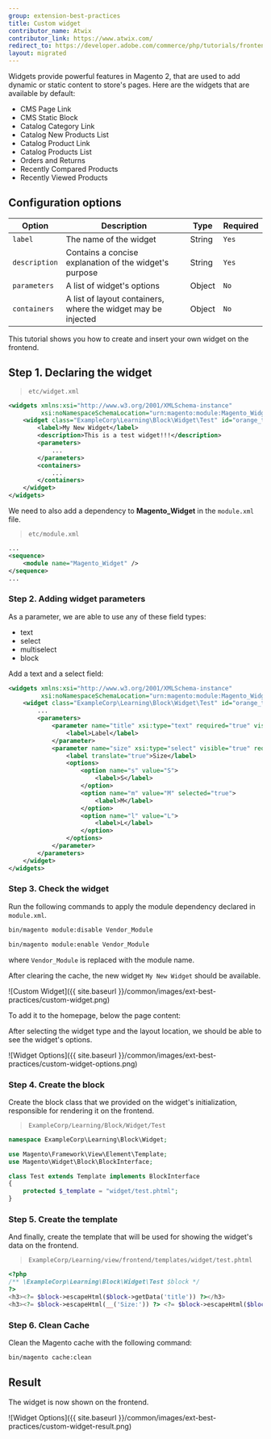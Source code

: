 ```yaml
---
group: extension-best-practices
title: Custom widget
contributor_name: Atwix
contributor_link: https://www.atwix.com/
redirect_to: https://developer.adobe.com/commerce/php/tutorials/frontend/create-custom-widget/
layout: migrated
---
```


Widgets provide powerful features in Magento 2, that are used to add dynamic or static content to store's pages.
Here are the widgets that are available by default:

-  CMS Page Link
-  CMS Static Block
-  Catalog Category Link
-  Catalog New Products List
-  Catalog Product Link
-  Catalog Products List
-  Orders and Returns
-  Recently Compared Products
-  Recently Viewed Products

## Configuration options

| Option | Description | Type | Required |
| -------- | --------------------- | --------------------- | ---- |
| `label` | The name of the widget | String | `Yes` |
| `description` | Contains a concise explanation of the widget's purpose | String | `Yes` |
| `parameters` | A list of widget's options | Object | `No` |
| `containers` | A list of layout containers, where the widget may be injected | Object | `No` |

This tutorial shows you how to create and insert your own widget on the frontend.

## Step 1. Declaring the widget

> `etc/widget.xml`

```xml
<widgets xmlns:xsi="http://www.w3.org/2001/XMLSchema-instance"
         xsi:noNamespaceSchemaLocation="urn:magento:module:Magento_Widget:etc/widget.xsd">
    <widget class="ExampleCorp\Learning\Block\Widget\Test" id="orange_test_widget">
        <label>My New Widget</label>
        <description>This is a test widget!!!</description>
        <parameters>
            ...
        </parameters>
        <containers>
            ...
        </containers>
    </widget>
</widgets>
```

We need to also add a dependency to **Magento_Widget** in the `module.xml` file.

> `etc/module.xml`

```xml
...
<sequence>
    <module name="Magento_Widget" />
</sequence>
...
```

### Step 2. Adding widget parameters

As a parameter, we are able to use any of these field types:

-  text
-  select
-  multiselect
-  block

Add a text and a select field:

```xml
<widgets xmlns:xsi="http://www.w3.org/2001/XMLSchema-instance"
         xsi:noNamespaceSchemaLocation="urn:magento:module:Magento_Widget:etc/widget.xsd">
    <widget class="ExampleCorp\Learning\Block\Widget\Test" id="orange_test_widget">
        ...
        <parameters>
            <parameter name="title" xsi:type="text" required="true" visible="true" sort_order="10">
                <label>Label</label>
            </parameter>
            <parameter name="size" xsi:type="select" visible="true" required="true" sort_order="20">
                <label translate="true">Size</label>
                <options>
                    <option name="s" value="S">
                        <label>S</label>
                    </option>
                    <option name="m" value="M" selected="true">
                        <label>M</label>
                    </option>
                    <option name="l" value="L">
                        <label>L</label>
                    </option>
                </options>
            </parameter>
        </parameters>
    </widget>
</widgets>
```

### Step 3. Check the widget

Run the following commands to apply the module dependency declared in `module.xml`.

```bash
bin/magento module:disable Vendor_Module
```

```bash
bin/magento module:enable Vendor_Module
```

where `Vendor_Module` is replaced with the module name.

After clearing the cache, the new widget `My New Widget` should be available.

![Custom Widget]({{ site.baseurl }}/common/images/ext-best-practices/custom-widget.png)

To add it to the homepage, below the page content:

After selecting the widget type and the layout location, we should be able to see the widget's options.

![Widget Options]({{ site.baseurl }}/common/images/ext-best-practices/custom-widget-options.png)

### Step 4. Create the block

Create the block class that we provided on the widget's initialization, responsible for
rendering it on the frontend.

> `ExampleCorp/Learning/Block/Widget/Test`

```php
namespace ExampleCorp\Learning\Block\Widget;

use Magento\Framework\View\Element\Template;
use Magento\Widget\Block\BlockInterface;

class Test extends Template implements BlockInterface
{
    protected $_template = "widget/test.phtml";
}
```

### Step 5. Create the template

And finally, create the template that will be used for showing the widget's data on the frontend.

> `ExampleCorp/Learning/view/frontend/templates/widget/test.phtml`

```php
<?php
/** \ExampleCorp\Learning\Block\Widget\Test $block */
?>
<h3><?= $block->escapeHtml($block->getData('title')) ?></h3>
<h3><?= $block->escapeHtml(__('Size:')) ?> <?= $block->escapeHtml($block->getData('size')) ?></h3>
```

### Step 6. Clean Cache

Clean the Magento cache with the following command:

```bash
bin/magento cache:clean
```

## Result

The widget is now shown on the frontend.

![Widget Options]({{ site.baseurl }}/common/images/ext-best-practices/custom-widget-result.png)
